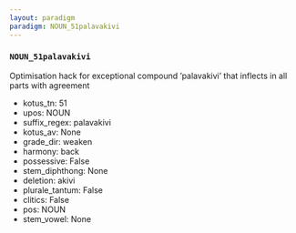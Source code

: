 ```yaml
---
layout: paradigm
paradigm: NOUN_51palavakivi
---
```

### ` NOUN_51palavakivi `

Optimisation hack for exceptional compound ’palavakivi’ that inflects in all parts with agreement
* kotus_tn: 51
* upos: NOUN
* suffix_regex: palavakivi
* kotus_av: None
* grade_dir: weaken
* harmony: back
* possessive: False
* stem_diphthong: None
* deletion: akivi
* plurale_tantum: False
* clitics: False
* pos: NOUN
* stem_vowel: None
